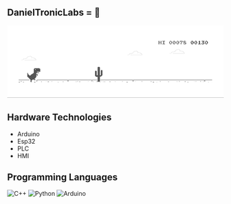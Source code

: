 ## DanielTronicLabs = 💙

[![](https://github.com/Neutrino-1/Neutrino-1/blob/main/dino.gif)](#)

## Hardware Technologies 
* Arduino
* Esp32
* PLC
* HMI


## Programming Languages
<p>
  <img alt="C++" src="https://img.shields.io/badge/C++-000000?style=for-the-badge" />
  <img alt="Python" src="https://img.shields.io/badge/Python-239120?style=for-the-badge" />
  <img alt="Arduino" src="https://img.shields.io/badge/Arduino-00a2df?style=for-the-badge" />
 
</p>
<!--
**DanielTronicLabs/DanielTronicLabs** is a ✨ _special_ ✨ repository because its `README.md` (this file) appears on your GitHub profile.

Here are some ideas to get you started:

- 🔭 I’m currently working on ...
- 🌱 I’m currently learning ...
- 👯 I’m looking to collaborate on ...
- 🤔 I’m looking for help with ...
- 💬 Ask me about ...
- 📫 How to reach me: ...
- 😄 Pronouns: ...
- ⚡ Fun fact: ...
-->
